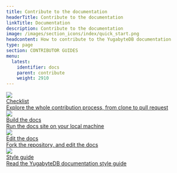 ```yaml
---
title: Contribute to the documentation
headerTitle: Contribute to the documentation
linkTitle: Documentation
description: Contribute to the documentation
image: /images/section_icons/index/quick_start.png
headcontent: How to contribute to the YugabyteDB documentation
type: page
section: CONTRIBUTOR GUIDES
menu:
  latest:
    identifier: docs
    parent: contribute
    weight: 2910
---
```


<div class="row">
  <div class="col-12 col-md-6 col-lg-12 col-xl-6">
    <a class="section-link icon-offset" href="docs-checklist/">
      <div class="head">
        <img class="icon" src="/images/section_icons/deploy/checklist.png" aria-hidden="true" />
        <div class="title">Checklist</div>
      </div>
      <div class="body">
        Explore the whole contribution process, from clone to pull request
      </div>
    </a>
  </div>

  <div class="col-12 col-md-6 col-lg-12 col-xl-6">
    <a class="section-link icon-offset" href="docs-build/">
      <div class="head">
        <img class="icon" src="/images/section_icons/index/troubleshoot.png" aria-hidden="true" />
        <div class="title">Build the docs</div>
      </div>
      <div class="body">
        Run the docs site on your local machine
      </div>
    </a>
  </div>

  <div class="col-12 col-md-6 col-lg-12 col-xl-6">
    <a class="section-link icon-offset" href="docs-edit/">
      <div class="head">
        <img class="icon" src="/images/section_icons/index/troubleshoot.png" aria-hidden="true" />
        <div class="title">Edit the docs</div>
      </div>
      <div class="body">
        Fork the repository, and edit the docs
      </div>
    </a>
  </div>

  <div class="col-12 col-md-6 col-lg-12 col-xl-6">
    <a class="section-link icon-offset" href="docs-style/">
      <div class="head">
        <img class="icon" src="/images/section_icons/architecture/concepts.png" aria-hidden="true" />
        <div class="title">Style guide</div>
      </div>
      <div class="body">
        Read the YugabyteDB documentation style guide
      </div>
    </a>
  </div>
</div>
